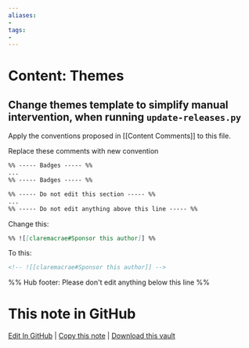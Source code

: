 ```yaml
---
aliases:
- 
tags:
- 
---
```


# Content: Themes

## Change themes template to simplify manual intervention, when running `update-releases.py`



Apply the conventions proposed in [[Content Comments]] to this file.

Replace these comments with new convention

```markdown
%% ----- Badges ----- %%
...
%% ----- Badges ----- %%

%% ----- Do not edit this section ----- %%
...
%% ----- Do not edit anything above this line ----- %% 
```

Change this:

```markdown
%% ![[claremacrae#Sponsor this author]] %%
```

To this:

```markdown
<!-- ![[claremacrae#Sponsor this author]] -->
```




%% Hub footer: Please don't edit anything below this line %%

# This note in GitHub

<span class="git-footer">[Edit In GitHub](https://github.dev/obsidian-community/obsidian-hub/blob/main/00%20-%20Contribute%20to%20the%20Obsidian%20Hub/03%20Contributor%20Notes/03.02%20Design%20Decisions/Content%20Themes.md "git-hub-edit-note") | [Copy this note](https://raw.githubusercontent.com/obsidian-community/obsidian-hub/main/00%20-%20Contribute%20to%20the%20Obsidian%20Hub/03%20Contributor%20Notes/03.02%20Design%20Decisions/Content%20Themes.md "git-hub-copy-note") | [Download this vault](https://github.com/obsidian-community/obsidian-hub/archive/refs/heads/main.zip "git-hub-download-vault") </span>